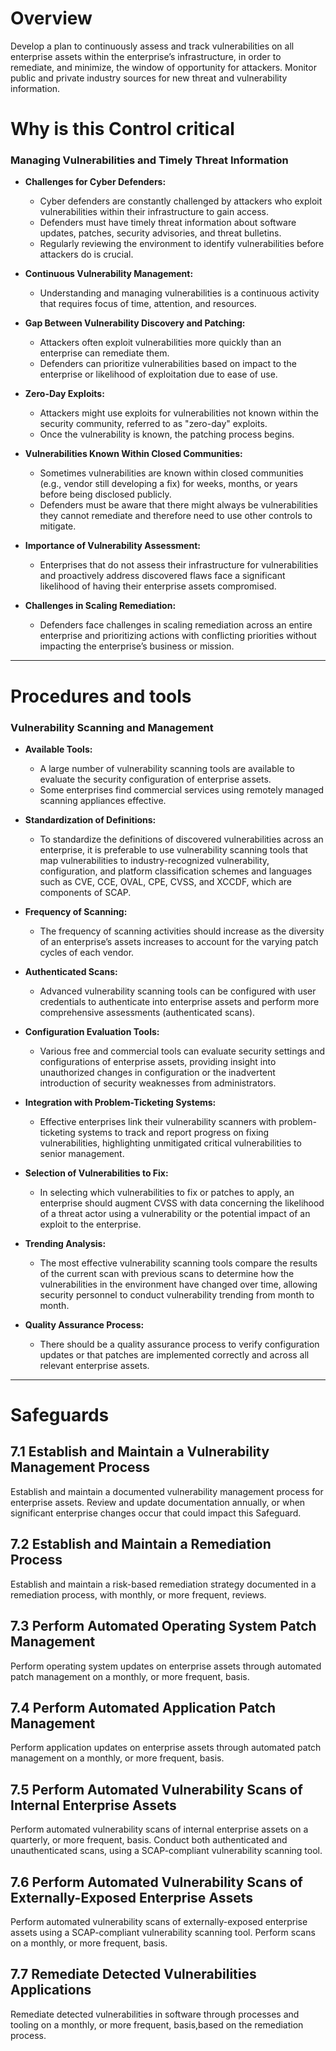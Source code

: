 # Overview

Develop a plan to continuously assess and track vulnerabilities on all enterprise
assets within the enterprise’s infrastructure, in order to remediate, and minimize, the
window of opportunity for attackers. Monitor public and private industry sources for
new threat and vulnerability information.

# Why is this Control critical

### Managing Vulnerabilities and Timely Threat Information

- **Challenges for Cyber Defenders:**
  - Cyber defenders are constantly challenged by attackers who exploit vulnerabilities within their infrastructure to gain access.
  - Defenders must have timely threat information about software updates, patches, security advisories, and threat bulletins.
  - Regularly reviewing the environment to identify vulnerabilities before attackers do is crucial.

- **Continuous Vulnerability Management:**
  - Understanding and managing vulnerabilities is a continuous activity that requires focus of time, attention, and resources.

- **Gap Between Vulnerability Discovery and Patching:**
  - Attackers often exploit vulnerabilities more quickly than an enterprise can remediate them.
  - Defenders can prioritize vulnerabilities based on impact to the enterprise or likelihood of exploitation due to ease of use.

- **Zero-Day Exploits:**
  - Attackers might use exploits for vulnerabilities not known within the security community, referred to as "zero-day" exploits.
  - Once the vulnerability is known, the patching process begins.

- **Vulnerabilities Known Within Closed Communities:**
  - Sometimes vulnerabilities are known within closed communities (e.g., vendor still developing a fix) for weeks, months, or years before being disclosed publicly.
  - Defenders must be aware that there might always be vulnerabilities they cannot remediate and therefore need to use other controls to mitigate.

- **Importance of Vulnerability Assessment:**
  - Enterprises that do not assess their infrastructure for vulnerabilities and proactively address discovered flaws face a significant likelihood of having their enterprise assets compromised.

- **Challenges in Scaling Remediation:**
  - Defenders face challenges in scaling remediation across an entire enterprise and prioritizing actions with conflicting priorities without impacting the enterprise’s business or mission.

---
# Procedures and tools

### Vulnerability Scanning and Management

- **Available Tools:**
  - A large number of vulnerability scanning tools are available to evaluate the security configuration of enterprise assets.
  - Some enterprises find commercial services using remotely managed scanning appliances effective.

- **Standardization of Definitions:**
  - To standardize the definitions of discovered vulnerabilities across an enterprise, it is preferable to use vulnerability scanning tools that map vulnerabilities to industry-recognized vulnerability, configuration, and platform classification schemes and languages such as CVE, CCE, OVAL, CPE, CVSS, and XCCDF, which are components of SCAP.

- **Frequency of Scanning:**
  - The frequency of scanning activities should increase as the diversity of an enterprise’s assets increases to account for the varying patch cycles of each vendor.

- **Authenticated Scans:**
  - Advanced vulnerability scanning tools can be configured with user credentials to authenticate into enterprise assets and perform more comprehensive assessments (authenticated scans).

- **Configuration Evaluation Tools:**
  - Various free and commercial tools can evaluate security settings and configurations of enterprise assets, providing insight into unauthorized changes in configuration or the inadvertent introduction of security weaknesses from administrators.

- **Integration with Problem-Ticketing Systems:**
  - Effective enterprises link their vulnerability scanners with problem-ticketing systems to track and report progress on fixing vulnerabilities, highlighting unmitigated critical vulnerabilities to senior management.

- **Selection of Vulnerabilities to Fix:**
  - In selecting which vulnerabilities to fix or patches to apply, an enterprise should augment CVSS with data concerning the likelihood of a threat actor using a vulnerability or the potential impact of an exploit to the enterprise.

- **Trending Analysis:**
  - The most effective vulnerability scanning tools compare the results of the current scan with previous scans to determine how the vulnerabilities in the environment have changed over time, allowing security personnel to conduct vulnerability trending from month to month.

- **Quality Assurance Process:**
  - There should be a quality assurance process to verify configuration updates or that patches are implemented correctly and across all relevant enterprise assets.

---
# Safeguards

## 7.1 Establish and Maintain a Vulnerability Management Process

Establish and maintain a documented vulnerability management process for enterprise assets. Review and update documentation annually, or when significant enterprise changes occur that could impact this Safeguard.

## 7.2 Establish and Maintain a Remediation Process

Establish and maintain a risk-based remediation strategy documented in a remediation process, with monthly, or more frequent, reviews.

## 7.3 Perform Automated Operating System Patch Management 

Perform operating system updates on enterprise assets through automated patch management on a monthly, or more frequent, basis.

## 7.4 Perform Automated Application Patch Management  

Perform application updates on enterprise assets through automated patch management on a monthly, or more frequent, basis.

## 7.5 Perform Automated Vulnerability Scans of Internal Enterprise Assets

Perform automated vulnerability scans of internal enterprise assets on a quarterly, or more frequent, basis. Conduct both authenticated and unauthenticated scans, using a SCAP-compliant vulnerability scanning tool.

## 7.6 Perform Automated Vulnerability Scans of Externally-Exposed Enterprise Assets

Perform automated vulnerability scans of externally-exposed enterprise assets using a SCAP-compliant vulnerability scanning tool. Perform scans on a monthly, or more frequent, basis.

## 7.7 Remediate Detected Vulnerabilities Applications

Remediate detected vulnerabilities in software through processes and tooling on a monthly, or more frequent, basis,based on the remediation process.